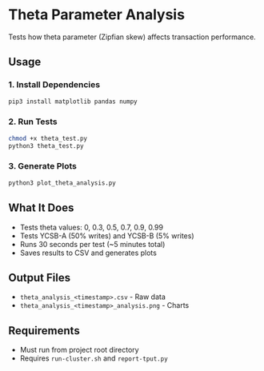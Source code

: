 # Theta Parameter Analysis

Tests how theta parameter (Zipfian skew) affects transaction performance.

## Usage

### 1. Install Dependencies
```bash
pip3 install matplotlib pandas numpy
```

### 2. Run Tests
```bash
chmod +x theta_test.py
python3 theta_test.py
```

### 3. Generate Plots
```bash
python3 plot_theta_analysis.py
```

## What It Does

- Tests theta values: 0, 0.3, 0.5, 0.7, 0.9, 0.99
- Tests YCSB-A (50% writes) and YCSB-B (5% writes)
- Runs 30 seconds per test (~5 minutes total)
- Saves results to CSV and generates plots

## Output Files

- `theta_analysis_<timestamp>.csv` - Raw data
- `theta_analysis_<timestamp>_analysis.png` - Charts

## Requirements

- Must run from project root directory
- Requires `run-cluster.sh` and `report-tput.py`